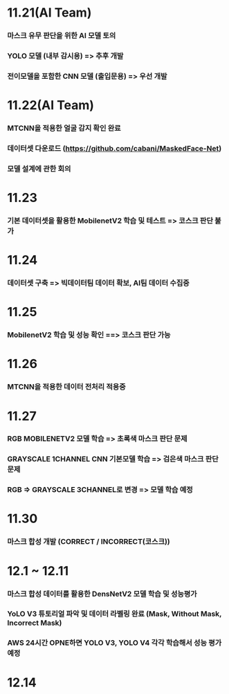 # 11.21(AI Team) 

### 마스크 유무 판단을 위한 AI 모델 토의

### YOLO 모델 (내부 감시용)  => 추후 개발

### 전이모델을 포함한 CNN 모델 (출입문용) => 우선 개발

# 11.22(AI Team)

### MTCNN을 적용한 얼굴 감지 확인 완료
### 데이터셋 다운로드 (https://github.com/cabani/MaskedFace-Net)
### 모델 설계에 관한 회의 

# 11.23

### 기본 데이터셋을 활용한 MobilenetV2 학습 및 테스트 => 코스크 판단 불가

# 11.24

### 데이터셋 구축 => 빅데이터팀 데이터 확보, AI팀 데이터 수집중

# 11.25

### MobilenetV2 학습 및 성능 확인  ==> 코스크 판단 가능 

# 11.26

### MTCNN을 적용한 데이터 전처리 적용중

# 11.27

### RGB MOBILENETV2 모델 학습 => 초록색 마스크 판단 문제
### GRAYSCALE 1CHANNEL CNN 기본모델 학습 => 검은색 마스크 판단 문제
### RGB => GRAYSCALE 3CHANNEL로 변경 => 모델 학습 예정

# 11.30

### 마스크 합성 개발 (CORRECT / INCORRECT(코스크))

# 12.1 ~ 12.11
### 마스크 합성 데이터를 활용한 DensNetV2 모델 학습 및 성능평가 
### YoLO V3 튜토리얼 파악 및 데이터 라벨링 완료 (Mask, Without Mask, Incorrect Mask)
### AWS 24시간 OPNE하면 YOLO V3, YOLO V4 각각 학습해서 성능 평가 예정



# 12.14



